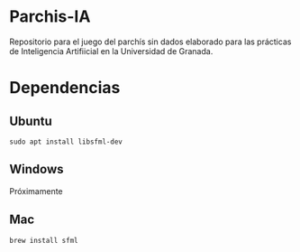 # Parchis-IA
Repositorio para el juego del parchís sin dados elaborado para las prácticas de Inteligencia Artifiicial en la Universidad de Granada.


# Dependencias

## Ubuntu

`sudo apt install libsfml-dev`
  
## Windows

Próximamente
  
## Mac

`brew install sfml`

